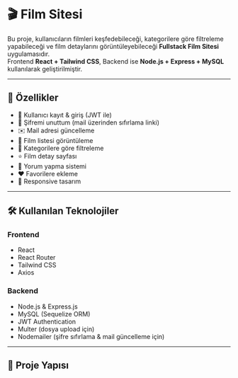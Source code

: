 # 🎬 Film Sitesi

Bu proje, kullanıcıların filmleri keşfedebileceği, kategorilere göre filtreleme yapabileceği ve film detaylarını görüntüleyebileceği **Fullstack Film Sitesi** uygulamasıdır.  
Frontend **React + Tailwind CSS**, Backend ise **Node.js + Express + MySQL** kullanılarak geliştirilmiştir.

---

## 🚀 Özellikler
- 🔐 Kullanıcı kayıt & giriş (JWT ile)
- 🔑 Şifremi unuttum (mail üzerinden sıfırlama linki)
- ✉️ Mail adresi güncelleme
- 🎥 Film listesi görüntüleme
- 📂 Kategorilere göre filtreleme
- ⭐ Film detay sayfası
- 💬 Yorum yapma sistemi
- ❤️ Favorilere ekleme
- 📱 Responsive tasarım

---

## 🛠️ Kullanılan Teknolojiler
### Frontend
- React
- React Router
- Tailwind CSS
- Axios

### Backend
- Node.js & Express.js
- MySQL (Sequelize ORM)
- JWT Authentication
- Multer (dosya upload için)
- Nodemailer (şifre sıfırlama & mail güncelleme için)

---

## 📂 Proje Yapısı
